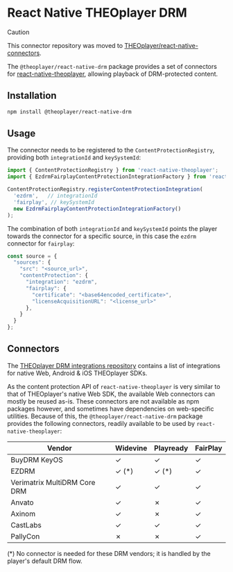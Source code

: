 # React Native THEOplayer DRM

> [!CAUTION]
> This connector repository was moved to [THEOplayer/react-native-connectors](https://github.com/THEOplayer/react-native-connectors).

The `@theoplayer/react-native-drm` package provides a set of connectors for [react-native-theoplayer](https://github.com/THEOplayer/react-native-theoplayer),
allowing playback of DRM-protected content.

## Installation

```sh
npm install @theoplayer/react-native-drm
```

## Usage

The connector needs to be registered to the `ContentProtectionRegistry`, providing both
`integrationId` and `keySystemId`:

```typescript
import { ContentProtectionRegistry } from 'react-native-theoplayer';
import { EzdrmFairplayContentProtectionIntegrationFactory } from 'react-native-theoplayer-drm';

ContentProtectionRegistry.registerContentProtectionIntegration(
  'ezdrm',   // integrationId
  'fairplay', // keySystemId
  new EzdrmFairplayContentProtectionIntegrationFactory()
);
```

The combination of both `integrationId` and `keySystemId` points the player towards the connector
for a specific source, in this case the `ezdrm` connector for `fairplay`:

```typescript
const source = {
  "sources": {
    "src": "<source_url>",
    "contentProtection": {
      "integration": "ezdrm",
      "fairplay": {
        "certificate": "<base64encoded_certificate>",
        "licenseAcquisitionURL": "<license_url>"
      },
    }
  }
};
```

## Connectors

The [THEOplayer DRM integrations repository](https://github.com/THEOplayer/samples-drm-integration)
contains a list of integrations for native Web, Android & iOS THEOplayer SDKs.

As the content protection API of `react-native-theoplayer` is very similar to that of
THEOplayer's native Web SDK, the available Web connectors can mostly be reused as-is.
These connectors are not available as npm packages however, and sometimes have dependencies on web-specific
utilities. Because of this, the `@theoplayer/react-native-drm` package provides
the following connectors, readily available to be used by `react-native-theoplayer`:

| Vendor                       | Widevine    | Playready   | FairPlay |
|------------------------------|-------------|-------------|----------|
| BuyDRM KeyOS                 | &check;     | &check;     | &check;  |
| EZDRM                        | &check; (*) | &check; (*) | &check;  |
| Verimatrix MultiDRM Core DRM | &check;     | &check;     | &check;  |
| Anvato                       | &check;     | &cross;     | &check;  |
| Axinom                       | &check;     | &cross;     | &check;  |
| CastLabs                     | &check;     | &check;     | &check;  |
| PallyCon                     | &cross;     | &cross;     | &check;  |

(*) No connector is needed for these DRM vendors; it is handled by the player's default DRM flow.
